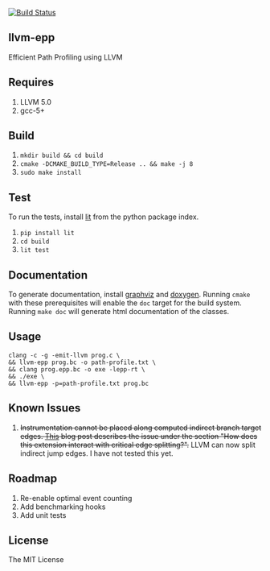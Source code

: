 [![Build Status](https://travis-ci.org/snehasish/llvm-epp.svg?branch=master)](https://travis-ci.org/snehasish/llvm-epp)

## llvm-epp 
Efficient Path Profiling using LLVM 

## Requires 

1. LLVM 5.0
2. gcc-5+

## Build 

1. `mkdir build && cd build`
2. `cmake -DCMAKE_BUILD_TYPE=Release .. && make -j 8`
3. `sudo make install`

## Test

To run the tests, install [lit](https://pypi.python.org/pypi/lit) from the python package index. 

1. `pip install lit`
2. `cd build`
3. `lit test`  

## Documentation

To generate documentation, install [graphviz](http://www.graphviz.org/) and [doxygen](http://www.stack.nl/~dimitri/doxygen/). Running `cmake` with these prerequisites will enable the `doc` target for the build system. Running `make doc` will generate html documentation of the classes.  

## Usage

```
clang -c -g -emit-llvm prog.c \
&& llvm-epp prog.bc -o path-profile.txt \
&& clang prog.epp.bc -o exe -lepp-rt \
&& ./exe \
&& llvm-epp -p=path-profile.txt prog.bc 
```

## Known Issues 

1. ~~Instrumentation cannot be placed along computed indirect branch target edges. [This](http://blog.llvm.org/2010/01/address-of-label-and-indirect-branches.html) blog post describes the issue under the section "How does this extension interact with critical edge splitting?".~~ LLVM can now split indirect jump edges. I have not tested this yet.  

## Roadmap

1. Re-enable optimal event counting  
2. Add benchmarking hooks  
3. Add unit tests  

## License 

The MIT License

